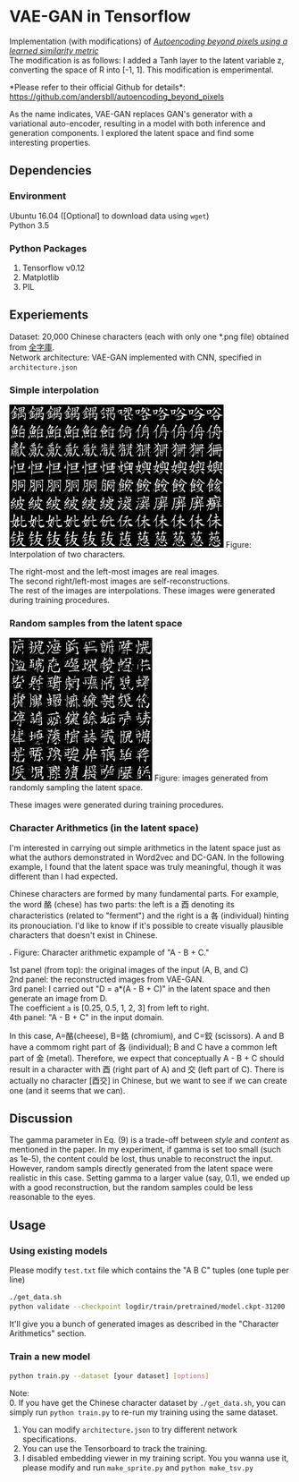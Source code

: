 # VAE-GAN in Tensorflow
Implementation (with modifications) of [*Autoencoding beyond pixels using a learned similarity metric*](https://arxiv.org/abs/1512.09300)  
The modification is as follows: I added a Tanh layer to the latent variable z, converting the space of R into [-1, 1]. This modification is emperimental.

\*Please refer to their official Github for details*: https://github.com/andersbll/autoencoding_beyond_pixels


As the name indicates, VAE-GAN replaces GAN's generator with a variational auto-encoder, resulting in a model with both inference and generation components. I explored the latent space and find some interesting properties.


## Dependencies
### Environment
Ubuntu 16.04 ([Optional] to download data using `wget`)  
Python 3.5  


### Python Packages
1. Tensorflow v0.12  
2. Matplotlib  
3. PIL



## Experiements
Dataset: 20,000 Chinese characters (each with only one *.png file) obtained from [全字庫](http://www.cns11643.gov.tw).  
Network architecture: VAE-GAN implemented with CNN, specified in `architecture.json`


### Simple interpolation
<img src="imgs/test-Ep099-It0000.png" />  
Figure: Interpolation of two characters.

The right-most and the left-most images are real images.  
The second right/left-most images are self-reconstructions.  
The rest of the images are interpolations.
These images were generated during training procedures.


### Random samples from the latent space
<img src="imgs/test-Ep099-It0000-dc.png" />  
Figure: images generated from randomly sampling the latent space.

These images were generated during training procedures.


### Character Arithmetics (in the latent space)
I'm interested in carrying out simple arithmetics in the latent space just as what the authors demonstrated in Word2vec and DC-GAN. In the following example, I found that the latent space was truly meaningful, though it was different than I had expected.

Chinese characters are formed by many fundamental parts. For example, the word 酪 (chese) has two parts: the left is a 酉 denoting its characteristics (related to "ferment") and the right is a 各 (individual) hinting its pronouciation. I'd like to know if it's possible to create visually plausible characters that doesn't exist in Chinese.

<img src="imgs/test-arith-12.png" height=3\00 />  
Figure: Character arithmetic expample of "A - B + C." 

1st panel (from top): the original images of the input (A, B, and C)  
2nd panel: the reconstructed images from VAE-GAN.  
3rd panel: I carried out "D = a*(A - B + C)" in the latent space and then generate an image from D.  
The coefficient `a` is [0.25, 0.5, 1, 2, 3] from left to right.  
4th panel: "A - B + C" in the input domain.

In this case, A=酪(cheese), B=鉻 (chromium), and C=鉸 (scissors).
A and B have a commom right part of 各 (individual); B and C have a common left part of 金 (metal). Therefore, we expect that conceptually A - B + C should result in a character with 酉 (right part of A) and 交 (left part of C). There is actually no character [酉交] in Chinese, but we want to see if we can create one (and it seems that we can).



## Discussion
The gamma parameter in Eq. (9) is a trade-off between *style* and *content* as mentioned in the paper. In my experiment, if gamma is set too small (such as 1e-5), the content could be lost, thus unable to reconstruct the input. However, random sampls directly generated from the latent space were realistic in this case. Setting gamma to a larger value (say, 0.1), we ended up with a good reconstruction, but the random samples could be less reasonable to the eyes.


## Usage
### Using existing models
Please modify `test.txt` file which contains the "A B C" tuples (one tuple per line)  
```bash
./get_data.sh
python validate --checkpoint logdir/train/pretrained/model.ckpt-31200
```
It'll give you a bunch of generated images as described in the "Character Arithmetics" section.  


### Train a new model
```bash
python train.py --dataset [your dataset] [options]
```

Note:  
0. If you have get the Chinese character dataset by `./get_data.sh`, you can simply run `python train.py` to re-run my training using the same dataset.  
1. You can modify `architecture.json` to try different network specifications.  
2. You can use the Tensorboard to track the training.  
3. I disabled embedding viewer in my training script. You you wanna use it, please modify and run `make_sprite.py` and `python make_tsv.py`
